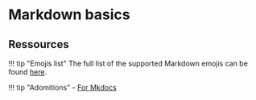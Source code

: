 # Markdown basics

## Ressources

!!! tip "Emojis list"
    The full list of the supported Markdown emojis can be found [here](https://gist.github.com/rxaviers/7360908).

!!! tip "Adomitions"
    - [For Mkdocs](https://squidfunk.github.io/mkdocs-material/reference/admonitions/#inline-blocks-inline-end)
